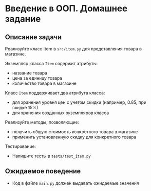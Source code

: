 # Введение в ООП. Домашнее задание

## Описание задачи

Реализуйте класс Item в `src/item.py` для представления товара в магазине. 

Экземпляр класса `Item` содержит атрибуты:

- название товара
- цена за единицу товара
- количество товара в магазине

Класс `Item` поддерживает два атрибута класса:

- для хранения уровня цен с учетом скидки (например, 0.85, при скидке 15%)
- для хранения созданных экземпляров класса

Реализуйте методы, позволяющие:

- получить общую стоимость конкретного товара в магазине
- применить установленную скидку для конкретного товара

Тестирование:
- Напишите тесты в `tests/test_item.py`

## Ожидаемое поведение
- Код в файле `main.py` должен выдавать ожидаемые значения
